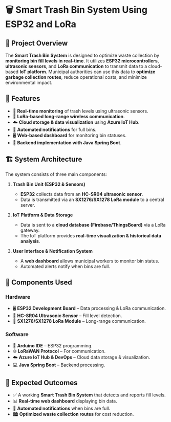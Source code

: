 # 🗑️ Smart Trash Bin System Using ESP32 and LoRa

## 📌 Project Overview
The **Smart Trash Bin System** is designed to optimize waste collection by **monitoring bin fill levels in real-time**. It utilizes **ESP32 microcontrollers**, **ultrasonic sensors**, and **LoRa communication** to transmit data to a cloud-based **IoT platform**. Municipal authorities can use this data to **optimize garbage collection routes**, reduce operational costs, and minimize environmental impact.

## 🚀 Features
- 📡 **Real-time monitoring** of trash levels using ultrasonic sensors.
- 🔗 **LoRa-based long-range wireless communication**.
- ☁️ **Cloud storage & data visualization** using **Azure IoT Hub**.
- 📢 **Automated notifications** for full bins.
- 🖥️ **Web-based dashboard** for monitoring bin statuses.
- 🔄 **Backend implementation with Java Spring Boot**.

## 🏗️ System Architecture
The system consists of three main components:

1. **Trash Bin Unit (ESP32 & Sensors)**
   - **ESP32** collects data from an **HC-SR04 ultrasonic sensor**.
   - Data is transmitted via an **SX1276/SX1278 LoRa module** to a central server.

2. **IoT Platform & Data Storage**
   - Data is sent to a **cloud database (Firebase/ThingsBoard)** via a LoRa gateway.
   - The IoT platform provides **real-time visualization & historical data analysis**.

3. **User Interface & Notification System**
   - A **web dashboard** allows municipal workers to monitor bin status.
   - Automated alerts notify when bins are full.

## 🔧 Components Used

### **Hardware**
- 🖥️ **ESP32 Development Board** – Data processing & LoRa communication.
- 📡 **HC-SR04 Ultrasonic Sensor** – Fill level detection.
- 🔗 **SX1276/SX1278 LoRa Module** – Long-range communication.

### **Software**
- 🔌 **Arduino IDE** – ESP32 programming.
- 🌐 **LoRaWAN Protocol** – For communication.
- ☁️ **Azure IoT Hub & DevOps** – Cloud data storage & visualization.
- 💻 **Java Spring Boot** – Backend processing.

## 🎯 Expected Outcomes
- ✅ A working **Smart Trash Bin System** that detects and reports fill levels.
- 📊 **Real-time web dashboard** displaying bin data.
- 🔔 **Automated notifications** when bins are full.
- 🏙️ **Optimized waste collection routes** for cost reduction.


